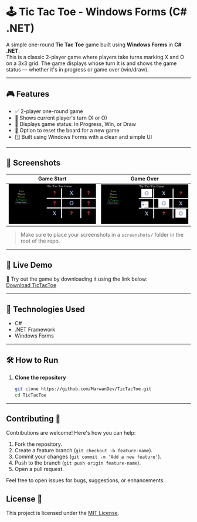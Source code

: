 # 🕹️ Tic Tac Toe - Windows Forms (C# .NET)

A simple one-round **Tic Tac Toe** game built using **Windows Forms** in **C# .NET**.  
This is a classic 2-player game where players take turns marking X and O on a 3x3 grid. The game displays whose turn it is and shows the game status — whether it's in progress or game over (win/draw).

---

## 🎮 Features

- ✅ 2-player one-round game
- 👤 Shows current player's turn (X or O)
- 🧠 Displays game status: In Progress, Win, or Draw
- 🧹 Option to reset the board for a new game
- 🪟 Built using Windows Forms with a clean and simple UI

---

## 📸 Screenshots

| Game Start | Game Over |
|------------|-------------|
| ![Start](Screenshots/Start.JPG) | ![Game Over](Screenshots/GameOver.JPG) |

> Make sure to place your screenshots in a `screenshots/` folder in the root of the repo.

---

## 🚀 Live Demo

🔗 Try out the game by downloading it using the link below:  
[Download TicTacToe](https://drive.google.com/file/d/11wHPV0okpxdLMeYsLuxGKLggybeEwtvk/view?usp=sharing)  

---

## 🧰 Technologies Used

- C#
- .NET Framework
- Windows Forms

---

## 🛠️ How to Run

1. **Clone the repository**
   ```bash
   git clone https://github.com/MarwanDev/TicTacToe.git
   cd TicTacToe

---

## Contributing 🤝
Contributions are welcome! Here's how you can help:  
1. Fork the repository.  
2. Create a feature branch (`git checkout -b feature-name`).  
3. Commit your changes (`git commit -m 'Add a new feature'`).  
4. Push to the branch (`git push origin feature-name`).  
5. Open a pull request.  

Feel free to open issues for bugs, suggestions, or enhancements.

## License 📜
This project is licensed under the [MIT License](LICENSE).  

